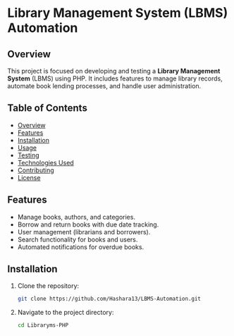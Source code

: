 # Library Management System (LBMS) Automation

## Overview
This project is focused on developing and testing a **Library Management System** (LBMS) using PHP. It includes features to manage library records, automate book lending processes, and handle user administration.

## Table of Contents
- [Overview](#overview)
- [Features](#features)
- [Installation](#installation)
- [Usage](#usage)
- [Testing](#testing)
- [Technologies Used](#technologies-used)
- [Contributing](#contributing)
- [License](#license)

## Features
- Manage books, authors, and categories.
- Borrow and return books with due date tracking.
- User management (librarians and borrowers).
- Search functionality for books and users.
- Automated notifications for overdue books.

## Installation
1. Clone the repository:
   ```bash
   git clone https://github.com/Hashara13/LBMS-Automation.git

1. Navigate to the project directory:
   ```bash
   cd Libraryms-PHP



